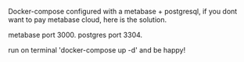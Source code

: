 Docker-compose configured with a metabase + postgresql,
if you dont want to pay metabase cloud, here is the solution.

metabase port 3000.
postgres port 3304.

run on terminal 'docker-compose up -d' and be happy!